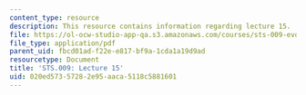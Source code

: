 ```yaml
---
content_type: resource
description: This resource contains information regarding lecture 15.
file: https://ol-ocw-studio-app-qa.s3.amazonaws.com/courses/sts-009-evolution-and-society-spring-2012/020ed57357282e95aaca5118c5881601_MITSTS_009S12_lec15.pdf
file_type: application/pdf
parent_uid: fbcd01ad-f22e-e817-bf9a-1cda1a19d9ad
resourcetype: Document
title: 'STS.009: Lecture 15'
uid: 020ed573-5728-2e95-aaca-5118c5881601
---
```

